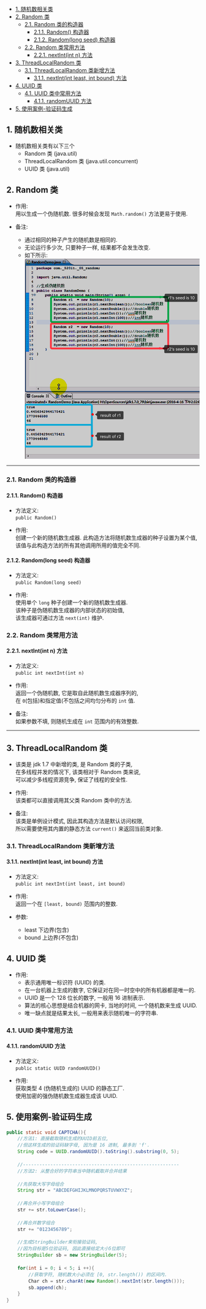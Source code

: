 <!-- TOC -->

- [1. 随机数相关类](#1-随机数相关类)
- [2. Random 类](#2-random-类)
  - [2.1. Random 类的构造器](#21-random-类的构造器)
    - [2.1.1. Random() 构造器](#211-random-构造器)
    - [2.1.2. Random(long seed) 构造器](#212-randomlong-seed-构造器)
  - [2.2. Random 类常用方法](#22-random-类常用方法)
    - [2.2.1. nextInt(int n) 方法](#221-nextintint-n-方法)
- [3. ThreadLocalRandom 类](#3-threadlocalrandom-类)
  - [3.1. ThreadLocalRandom 类新增方法](#31-threadlocalrandom-类新增方法)
    - [3.1.1. nextInt(int least, int bound) 方法](#311-nextintint-least-int-bound-方法)
- [4. UUID 类](#4-uuid-类)
  - [4.1. UUID 类中常用方法](#41-uuid-类中常用方法)
    - [4.1.1. randomUUID 方法](#411-randomuuid-方法)
- [5. 使用案例-验证码生成](#5-使用案例-验证码生成)

<!-- /TOC -->

## 1. 随机数相关类
- 随机数相关类有以下三个
  - Random 类 (java.util)
  - ThreadLocalRandom 类 (java.util.concurrent)
  - UUID 类 (java.util)

## 2. Random 类
- 作用:  
  用以生成一个伪随机数. 很多时候会发现 `Math.random()` 方法更易于使用.

- 备注:  
  - 通过相同的种子产生的随机数是相同的.  
  - 无论运行多少次, 只要种子一样, 结果都不会发生改变.
  - 如下所示:  
    ![pic](../99.images/2020-11-01-21-19-24.png)

****

### 2.1. Random 类的构造器

#### 2.1.1. Random() 构造器
- 方法定义:  
  `public Random()`

- 作用:  
  创建一个新的随机数生成器. 此构造方法将随机数生成器的种子设置为某个值,  
  该值与此构造方法的所有其他调用所用的值完全不同.

#### 2.1.2. Random(long seed) 构造器
- 方法定义:  
  `public Random(long seed)`

- 作用:  
  使用单个 `long` 种子创建一个新的随机数生成器.  
  该种子是伪随机数生成器的内部状态的初始值,  
  该生成器可通过方法 `next(int)` 维护.

### 2.2. Random 类常用方法

#### 2.2.1. nextInt(int n) 方法
- 方法定义:  
  `public int nextInt(int n)`

- 作用:  
  返回一个伪随机数, 它是取自此随机数生成器序列的,  
  在 `0`(包括)和指定值(不包括之间均匀分布的 `int` 值.
  
- 备注:  
  如果参数不填, 则随机生成在 `int` 范围内的有效整数.

****

## 3. ThreadLocalRandom 类 
- 该类是 jdk 1.7 中新增的类, 是 Random 类的子类,  
  在多线程并发的情况下, 该类相对于 Random 类来说,  
  可以减少多线程资源竞争, 保证了线程的安全性.

- 作用:  
  该类都可以直接调用其父类 Random 类中的方法.

- 备注:  
  该类是单例设计模式, 因此其构造方法是默认访问权限,  
  所以需要使用其内置的静态方法 `current()` 来返回当前类对象.

### 3.1. ThreadLocalRandom 类新增方法

#### 3.1.1. nextInt(int least, int bound) 方法
- 方法定义:  
  `public int nextInt(int least, int bound)`

- 作用:  
  返回一个在 `[least, bound)` 范围内的整数.

- 参数:  
  - least 下边界(包含)
  - bound 上边界(不包含)

## 4. UUID 类
- 作用:  
  - 表示通用唯一标识符 (UUID) 的类.  
  - 在一台机器上生成的数字, 它保证对在同一时空中的所有机器都是唯一的.
  - UUID 是一个 128 位长的数字, 一般用 16 进制表示.  
  - 算法的核心思想是结合机器的网卡, 当地的时间, 一个随机数来生成 UUID.
  - 唯一缺点就是结果太长, 一般用来表示随机唯一的字符串.

### 4.1. UUID 类中常用方法

#### 4.1.1. randomUUID 方法
- 方法定义:  
  `public static UUID randomUUID()`  

- 作用:  
  获取类型 4 (伪随机生成的) UUID 的静态工厂.  
  使用加密的强伪随机数生成器生成该 UUID.


## 5. 使用案例-验证码生成

```java
public static void CAPTCHA(){
    //方法1: 直接截取随机生成的UUID前五位, 
    //但这样生成的验证码缺字母, 因为是 16 进制, 最多到 'f'.
    String code = UUID.randomUUID().toString().substring(0, 5);

    //---------------------------------------------------------
    //方法2: 从整合好的字符串当中随机截取并合并结果

    //先获取大写字母组合
    String str = "ABCDEFGHIJKLMNOPQRSTUVWXYZ";
    
    //再合并小写字母组合
    str += str.toLowerCase();

    //再合并数字组合
    str += "0123456789";

    //生成StringBuilder来衔接验证码, 
    //因为目标是5位验证码, 因此直接给定大小5位即可
    StringBuilder sb = new StringBuilder(5);

    for(int i = 0; i < 5; i ++){
        //获取字符, 随机数大小必须在 [0, str.length()) 的区间内.
        Char ch = str.charAt(new Random().nextInt(str.length()));
        sb.append(ch);
    }
}
```